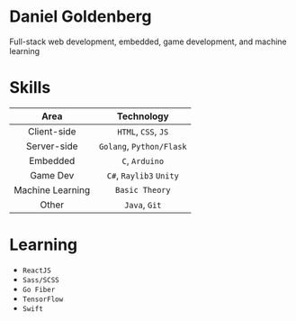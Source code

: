 # Daniel Goldenberg

Full-stack web development, embedded, game development, and machine learning

# Skills

| Area          | Technology   |
| :-----------: | :----------: |
| Client-side | `HTML`, `CSS`, `JS` |
| Server-side | `Golang`, `Python/Flask` |
| Embedded | `C`, `Arduino` |
| Game Dev | `C#`, `Raylib3` `Unity` |
| Machine Learning | `Basic Theory` |
| Other | `Java`, `Git` |

# Learning
* `ReactJS`
* `Sass/SCSS`
* `Go Fiber`
* `TensorFlow`
* `Swift`
